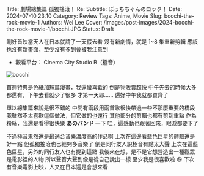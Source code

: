 Title: 劇場總集篇 孤獨搖滾！ Re:
Subtitle: ぼっちちゃんのロック！
Date: 2024-07-10 23:10
Category: Review
Tags: Anime, Movie
Slug: bocchi-the-rock-movie-1
Authors: Wei Lee
Cover: /images/post-images/2024-bocchi-the-rock-movie-1/bocchi.JPG
Status: Draft

剛好首映當天人在日本就請了一天假去看
沒有新劇情，就是 1~8 集重新剪輯
應該也沒有新畫面，至少沒有多到會被我注意到

<!--more-->

* 觀看平台： Cinema City Studio B（極音）

![bocchi](/images/post-images/2024-bocchi-the-rock-movie-1/bocchi.JPG)

首週特典是色紙加短篇漫畫，我還蠻喜歡的
倒是物販賣超快
中午先去的時候大多都還有，下午去看就少了很多
才第一天耶......
還好中午我就都買齊了

單以總集篇來說是很不錯的
中間有兩段用兩首歌很快帶過一些不那麼重要的橋段
我雖然不太喜歡這個做法，但它做的也還行
其他部分的剪輯也都有剪到重點
作為粉絲，我還是看得很快樂
**あのバンド** 一下
哇，這感動也跟著回來，眼淚都要下了

不過極音果然還是最適合音樂濃度高的作品啊
上次在這邊看藍色巨星的體驗還是好一點
但孤獨搖滾也已經夠多音樂了
倒是同行友人說極音有點太大聲
上次在這藍色巨星，另外的同行友人也有提到這點
我後來在想，是不是它想營造出一種觀眾是電影裡的人物
所以聲音大聲到像是從自己說出一樣
至少我是很喜歡啦 😆
下次有音樂電影上映，人又在日本還是會想來看
